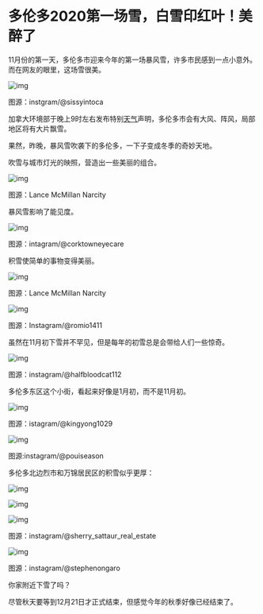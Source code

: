 # 多伦多2020第一场雪，白雪印红叶！美醉了

11月份的第一天，多伦多市迎来今年的第一场暴风雪，许多市民感到一点小意外。而在网友的眼里，这场雪很美。

![img](https://info.51.ca/uploads/Image/2020/11/23_0UK2X3.png)

图源：instgram/@sissyintoca

加拿大环境部于晚上9时左右发布特别[天气](https://info.51.ca/keyword/天气/)声明，多伦多市会有大风、阵风，局部地区将有大片飘雪。

果然，昨晚，暴风雪吹袭下的多伦多，一下子变成冬季的奇妙天地。

吹雪与城市灯光的映照，营造出一些美丽的组合。

![img](https://info.51.ca/uploads/Image/2020/11/23_0U412H3.jpg)

图源：Lance McMillan Narcity

暴风雪影响了能见度。

![img](https://info.51.ca/uploads/Image/2020/11/23_0ZF55H.png)

图源：intagram/@corktowneyecare

积雪使简单的事物变得美丽。

![img](https://info.51.ca/uploads/Image/2020/11/23_0Z5534X.jpg)

图源：Lance McMillan Narcity

![img](https://info.51.ca/uploads/Image/2020/11/23_0Z955U8.png)

图源：Instagram/@romio1411

虽然在11月初下雪并不罕见，但是每年的初雪总是会带给人们一些惊奇。

![img](https://info.51.ca/uploads/Image/2020/11/23_0Z010132.png)

图源：instagram/@halfbloodcat112

多伦多东区这个小街，看起来好像是1月初，而不是11月初。

![img](https://info.51.ca/uploads/Image/2020/11/23_0Z445532.png)

图源：istagram/@kingyong1029

![img](https://info.51.ca/uploads/Image/2020/11/23_091942932.png)

图源:instagram/@pouiseason

多伦多北边烈市和万锦居民区的积雪似乎更厚：

![img](https://info.51.ca/uploads/Image/2020/11/23_09300A96.png)

![img](https://info.51.ca/uploads/Image/2020/11/23_0930333G.png)

![img](https://info.51.ca/uploads/Image/2020/11/23_093403638.png)

图源：instagram/@sherry_sattaur_real_estate

![img](https://info.51.ca/uploads/Image/2020/11/23_094240443.png)

图源：instagram/@stephenongaro

你家附近下雪了吗？

尽管秋天要等到12月21日才正式结束，但感觉今年的秋季好像已经结束了。